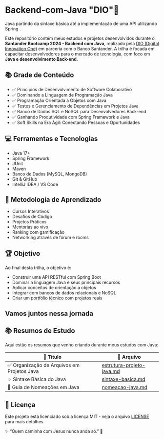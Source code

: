 # Backend-com-Java "DIO"🚀 
 Java partindo da sintaxe básica até a implementação de uma API utilizando Spring .


Este repositório contém meus estudos e projetos desenvolvidos durante o **Santander Bootcamp 2024 - Backend com Java**, realizado pela [DIO (Digital Innovation One)](https://www.dio.me/) em parceria com o Banco Santander. A trilha é focada em capacitar desenvolvedores para o mercado de tecnologia, com foco em **Java e desenvolvimento Back-end**.

## 📚 Grade de Conteúdo

- ✅ Princípios de Desenvolvimento de Software Colaborativo  
- ✅ Dominando a Linguagem de Programação Java  
- ✅ Programação Orientada a Objetos com Java  
- ✅ Testes e Gerenciamento de Dependências em Projetos Java  
- ✅ Banco de Dados SQL e NoSQL para Desenvolvedores Back-end  
- ✅ Ganhando Produtividade com Spring Framework e Java  
- ✅ Soft Skills na Era Ágil: Conectando Pessoas e Oportunidades  


## 💻 Ferramentas e Tecnologias

- Java 17+
- Spring Framework
- JUnit
- Maven
- Banco de Dados (MySQL, MongoDB)
- Git & GitHub
- IntelliJ IDEA / VS Code

## 🧠 Metodologia de Aprendizado

- Cursos Interativos
- Desafios de Código
- Projetos Práticos
- Mentorias ao vivo
- Ranking com gamificação
- Networking através de fórum e rooms

## 🏆 Objetivo

Ao final desta trilha, o objetivo é:
- Construir uma API RESTful com Spring Boot
- Dominar a linguagem Java e seus principais recursos
- Aplicar conceitos de orientação a objetos
- Integrar com bancos de dados relacionais e NoSQL
- Criar um portfólio técnico com projetos reais

## Vamos juntos nessa jornada

## 📚 Resumos de Estudo

Aqui estão os resumos que venho criando durante meus estudos com Java:

| 📄 Título                                       | 📁 Arquivo                                |
|------------------------------------------------|-------------------------------------------|
| ✅ Organização de Arquivos em Projetos Java     | [estrutura-projeto-java.md](Resumos/estrutura-projeto-java.md) |
| ✨ Sintaxe Básica do Java                       | [sintaxe-basica.md](Resumos/sintaxe-basica.md)                |
| 📄 Guia de Nomeações em Java                  | [nomeacao-java.md](Resumos/nomeacao-java.md) |


## 📜 Licença

Este projeto está licenciado sob a licença MIT - veja o arquivo [LICENSE](LICENSE) para mais detalhes.

✨ “Quem caminha com Jesus nunca anda só.” 🙏


